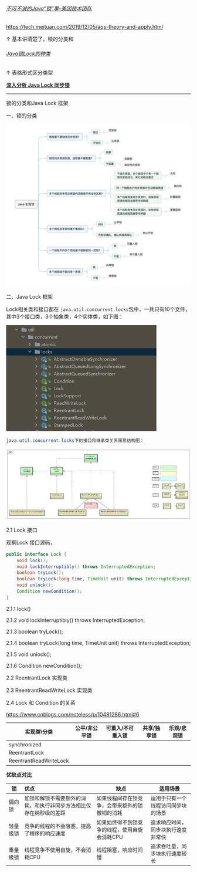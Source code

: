 ###### [不可不说的Java“锁”事-美团技术团队](https://tech.meituan.com/2018/11/15/java-lock.html)

https://tech.meituan.com/2019/12/05/aqs-theory-and-apply.html

↑ 基本讲清楚了，锁的分类和

###### [Java锁Lock的种类](https://segmentfault.com/a/1190000022456039)

↑ 表格形式区分类型

**[深入分析 Java Lock 同步锁](https://segmentfault.com/a/1190000038416906)**

---

锁的分类和Java Lock 框架

一、锁的分类

![Java锁分类](..\images\Java主流锁.png)



二、Java  Lock 框架

Lock相关类和接口都在 `java.util.concurrent.locks`包中，一共只有10个文件，其中3个接口类，3个抽象类，4个实体类，如下图：

![](../images/Locks.png)

```java
java.util.concurrent.locks下的接口和继承类关系简易结构图：
```

![](../images/JavaLockPF.png)

2.1 Lock 接口

观察Lock 接口源码，

```java
public interface Lock {
	void lock();
	void lockInterruptibly() throws InterruptedException;
	boolean tryLock();
	boolean tryLock(long time, TimeUnit unit) throws InterruptedException;
	void unlock();
	Condition newCondition();
}
```

2.1.1 lock()

2.1.2 void lockInterruptibly() throws InterruptedException;

2.1.3 boolean tryLock();

2.1.4 boolean tryLock(long time, TimeUnit unit) throws InterruptedException;

2.1.5 void unlock();

2.1.6 Condition newCondition();



2.2 ReentrantLock 实现类

2.3 ReentrantReadWriteLock 实现类



2.4 Lock 和 Condition  的关系

https://www.cnblogs.com/noteless/p/10481286.html#6





| 实现类\分类            | **公平/非公平锁** | **可重入/不可重入锁** | **共享/独享锁** | **乐观/悲观锁** |
| ---------------------- | ----------------- | --------------------- | --------------- | --------------- |
| synchronized           |                   |                       |                 |                 |
| ReentrantLock          |                   |                       |                 |                 |
| ReentrantReadWriteLock |                   |                       |                 |                 |

**优缺点对比**

| 锁       | 优点                                                         | 缺点                                           | 适用场景                           |
| -------- | :----------------------------------------------------------- | ---------------------------------------------- | ---------------------------------- |
| 偏向锁   | 加锁和解锁不需要额外的消耗，和执行非同步方法相比仅存在纳秒级的差距 | 如果线程间存在锁竞争，会带来额外的锁撤销的消耗 | 适用于只有一个线程访问同步块的场景 |
| 轻量级锁 | 竞争的线程的不会阻塞，提高了程序的响应速度                   | 如果始终得不到锁竞争的线程，使用自旋会消耗CPU  | 追求响应时间，同步块执行速度非常快 |
| 重量级锁 | 线程竞争不使用自旋，不会消耗CPU                              | 线程阻塞，响应时间慢                           | 追求吞吐量，同步块执行速度较长     |
